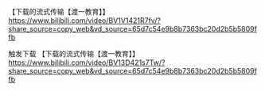 【下载的流式传输【渡一教育】】 https://www.bilibili.com/video/BV1V1421R7fv/?share_source=copy_web&vd_source=65d7c54e9b8b7363bc20d2b5b5809ffb

触发下载
【下载的流式传输【渡一教育】】 https://www.bilibili.com/video/BV13D421s7Tw/?share_source=copy_web&vd_source=65d7c54e9b8b7363bc20d2b5b5809ffb